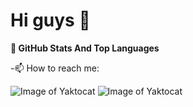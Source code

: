 # Hi guys 🥳

**📌 GitHub Stats And Top Languages**

-📫 How to reach me:




![Image of Yaktocat ](https://miro.medium.com/max/700/0*SxX1UD9Ok_VaCgO-.png)
![Image of Yaktocat](https://octodex.github.com/images/yaktocat.png)










<!--
**MuharremCandan/MuharremCandan** is a ✨ _special_ ✨ repository because its `README.md` (this file) appears on your GitHub profile.

Here are some ideas to get you started:

- 🔭 I’m currently working on ...
- 🌱 I’m currently learning ...
- 👯 I’m looking to collaborate on ...
- 🤔 I’m looking for help with ...
- 💬 Ask me about ...
- 📫 How to reach me: ...
- 😄 Pronouns: ...
- ⚡ Fun fact: ...
-->
